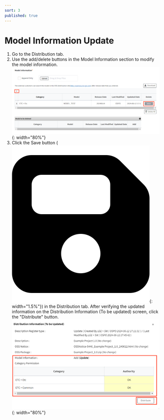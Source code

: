 ```yaml
---
sort: 3
published: true
---
```


# Model Information Update

1. Go to the Distribution tab.
2. Use the add/delete buttons in the Model Information section to modify the model information.  
   ![DistModelInfo](../../images/project/distribution/dist_model_info.png){: width="80%"}
3. Click the Save button (![SaveIcon](../../images/common/information_view_button/floppy-disk-solid.png){: width="1.5%"})
   in the Distribution tab. After verifying the updated information on the Distribution Information (To be updated) screen, 
   click the "Distribute" button.  
   ![DistModelInfoUpdate](../../images/project/distribution/dist_model_info_update.png){: width="80%"}